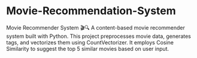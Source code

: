 # Movie-Recommendation-System
Movie Recommender System 🎬🔍  A content-based movie recommender system built with Python. This project preprocesses movie data, generates tags, and vectorizes them using CountVectorizer. It employs Cosine Similarity to suggest the top 5 similar movies based on user input.
